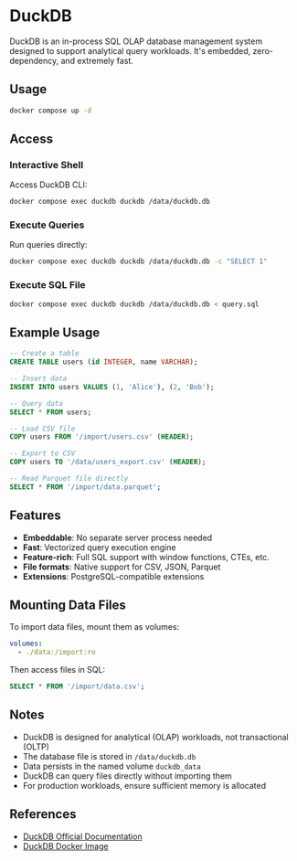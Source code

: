 # DuckDB

DuckDB is an in-process SQL OLAP database management system designed to support analytical query workloads. It's embedded, zero-dependency, and extremely fast.

## Usage

```bash
docker compose up -d
```

## Access

### Interactive Shell

Access DuckDB CLI:

```bash
docker compose exec duckdb duckdb /data/duckdb.db
```

### Execute Queries

Run queries directly:

```bash
docker compose exec duckdb duckdb /data/duckdb.db -c "SELECT 1"
```

### Execute SQL File

```bash
docker compose exec duckdb duckdb /data/duckdb.db < query.sql
```

## Example Usage

```sql
-- Create a table
CREATE TABLE users (id INTEGER, name VARCHAR);

-- Insert data
INSERT INTO users VALUES (1, 'Alice'), (2, 'Bob');

-- Query data
SELECT * FROM users;

-- Load CSV file
COPY users FROM '/import/users.csv' (HEADER);

-- Export to CSV
COPY users TO '/data/users_export.csv' (HEADER);

-- Read Parquet file directly
SELECT * FROM '/import/data.parquet';
```

## Features

- **Embeddable**: No separate server process needed
- **Fast**: Vectorized query execution engine
- **Feature-rich**: Full SQL support with window functions, CTEs, etc.
- **File formats**: Native support for CSV, JSON, Parquet
- **Extensions**: PostgreSQL-compatible extensions

## Mounting Data Files

To import data files, mount them as volumes:

```yaml
volumes:
  - ./data:/import:ro
```

Then access files in SQL:

```sql
SELECT * FROM '/import/data.csv';
```

## Notes

- DuckDB is designed for analytical (OLAP) workloads, not transactional (OLTP)
- The database file is stored in `/data/duckdb.db`
- Data persists in the named volume `duckdb_data`
- DuckDB can query files directly without importing them
- For production workloads, ensure sufficient memory is allocated

## References

- [DuckDB Official Documentation](https://duckdb.org/docs/)
- [DuckDB Docker Image](https://hub.docker.com/r/davidgasquez/duckdb)
